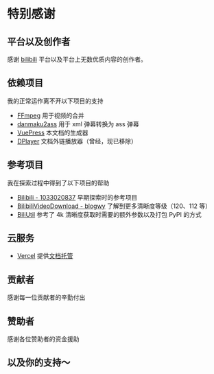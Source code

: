# 特别感谢

## 平台以及创作者

感谢 [bilibili](https://www.bilibili.com/) 平台以及平台上无数优质内容的创作者。

## 依赖项目

我的正常运作离不开以下项目的支持

-  [FFmpeg](https://github.com/FFmpeg/FFmpeg) 用于视频的合并
-  [danmaku2ass](https://github.com/m13253/danmaku2ass) 用于 xml 弹幕转换为 ass 弹幕
-  [VuePress](https://github.com/vuejs/vuepress) 本文档的生成器
-  [DPlayer](https://dplayer.js.org/) 文档外链播放器（曾经，现已移除）

## 参考项目

我在探索过程中得到了以下项目的帮助

-  [Bilibili - 1033020837](https://github.com/1033020837/Bilibili) 早期探索时的参考项目
-  [BilibiliVideoDownload - blogwy](https://github.com/blogwy/BilibiliVideoDownload) 了解到更多清晰度等级（120、112 等）
-  [BiliUtil](https://github.com/wolfbolin/BiliUtil) 参考了 4k 清晰度获取时需要的额外参数以及打包 PyPI 的方式

## 云服务

-  [Vercel](https://vercel.com/) 提供[文档托管](https://vercel.com/siguremo/bilili)

## 贡献者

感谢每一位贡献者的辛勤付出

<Contributors owner="SigureMo" repo="bilili" />

## 赞助者

感谢各位赞助者的资金援助

<GithubUser username="Uc207Pr4f57t9-251"/>
<GithubUser username="StarDrewer"/>
<GithubUser username="abc1763613206"/>

## 以及你的支持～
